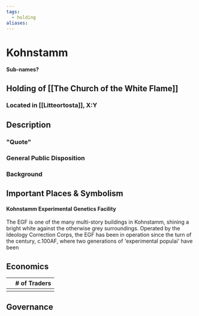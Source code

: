 ```yaml
---
tags:
  - holding
aliases:
---
```

# Kohnstamm
#### Sub-names?
## Holding of [[The Church of the White Flame]]
### Located in [[Litteortosta]], X:Y
## Description
### "Quote"

### General Public Disposition

### Background
## Important Places & Symbolism
#### Kohnstamm Experimental Genetics Facility
The EGF is one of the many multi-story buildings in Kohnstamm, shining a bright white against the otherwise grey surroundings. Operated by the Ideology Correction Corps, the EGF has been in operation since the turn of the century, c.100AF, where two generations of 'experimental populai' have been 

## Economics
|     | # of Traders |
| --- | ------------ |
|     |              |

## Governance